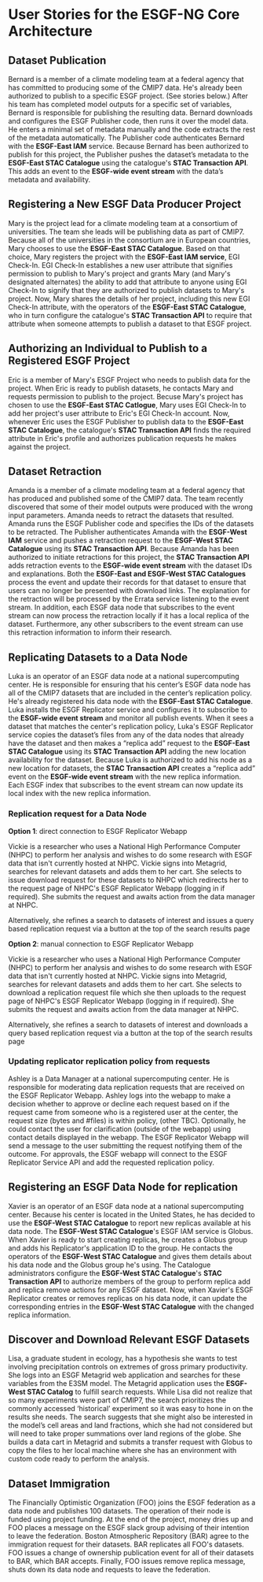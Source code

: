 # User Stories for the ESGF-NG Core Architecture

## Dataset Publication

Bernard is a member of a climate modeling team at a federal agency that has committed to
producing some of the CMIP7 data. He's already been authorized to publish to a specific ESGF project. (See stories below.) After his team has completed model outputs for a specific
set of variables, Bernard is responsible for publishing the resulting data. Bernard downloads
and configures the ESGF Publisher code, then runs it over the model data. He enters a minimal
set of metadata manually and the code extracts the rest of the metadata automatically. The
Publisher code authenticates Bernard with the **ESGF-East IAM** service. Because Bernard has
been authorized to publish for this project, the Publisher pushes the dataset’s metadata to the **ESGF-East STAC Catalogue** using the catalogue's **STAC Transaction API**. This adds an event to the **ESGF-wide event stream** with
the data’s metadata and availability.

## Registering a New ESGF Data Producer Project

Mary is the project lead for a climate modeling team at a consortium of universities. The team she leads will be publishing data as part of CMIP7.
Because all of the universities in the consortium are in European countries, Mary chooses to use the **ESGF-East STAC Catalogue**. Based on that choice, Mary registers the project with the **ESGF-East IAM service**, EGI Check-In. EGI Check-In establishes a new user attribute that signifies permission to publish to Mary's project and grants Mary (and Mary's designated alternates) the ability to add that attribute to anyone using EGI Check-In to signify that they are authorized to publish datasets to Mary's project. Now, Mary shares the details of her project, including this new EGI Check-In attribute, with the operators of the **ESGF-East STAC Catalogue**, who in turn configure the catalogue's **STAC Transaction API** to require that attribute when someone attempts to publish a dataset to that ESGF project.

## Authorizing an Individual to Publish to a Registered ESGF Project

Eric is a member of Mary's ESGF Project who needs to publish data for the project. When Eric is ready to publish datasets, he contacts Mary and requests permission to publish to the project. Becuse Mary's project has chosen to use the **ESGF-East STAC Catlogue**, Mary uses EGI Check-In to add her project's user attribute to Eric's EGI Check-In account. Now, whenever Eric uses the ESGF Publisher to publish data to the **ESGF-East STAC Catalogue**, the catalogue's **STAC Transaction API** finds the required attribute in Eric's profile and authorizes publication requests he makes against the project.

## Dataset Retraction

Amanda is a member of a climate modeling team at a federal agency that has produced and
published some of the CMIP7 data. The team recently discovered that some of their model
outputs were produced with the wrong input parameters. Amanda needs to retract the datasets
that resulted. Amanda runs the ESGF Publisher code and specifies the IDs of the datasets
to be retracted. The Publisher authenticates Amanda with the **ESGF-West IAM** service and
pushes a retraction request to the **ESGF-West STAC Catalogue** using its **STAC Transaction API**. Because Amanda has been
authorized to initiate retractions for this project, the **STAC Transaction API** adds retraction events to the
**ESGF-wide event stream** with the dataset IDs and explanations. Both the **ESGF-East and ESGF-West
STAC Catalogues** process the event and update their records for that dataset to ensure that
users can no longer be presented with download links. The explanation for the retraction will
be processed by the Errata service listening to the event stream. In addition, each ESGF data
node that subscribes to the event stream can now process the retraction locally if it has a local
replica of the dataset. Furthermore, any other subscribers to the event stream can use this
retraction information to inform their research.

## Replicating Datasets to a Data Node

Luka is an operator of an ESGF data node at a national supercomputing center. He is
responsible for ensuring that his center’s ESGF data node has all of the CMIP7 datasets that
are included in the center’s replication policy. He's already registered his data node with the **ESGF-East STAC Catalogue**. Luka installs the ESGF Replicator service
and configures it to subscribe to the **ESGF-wide event stream** and monitor all publish events.
When it sees a dataset that matches the center's replication policy, Luka's ESGF Replicator
service copies the dataset’s files from any of the data nodes that already have the
dataset and then makes a “replica add” request to the **ESGF-East STAC Catalogue** using its **STAC Transaction API** adding the
new location availability for the dataset. Because Luka is authorized to add his
node as a new location for datasets, the **STAC Transaction API** creates a “replica add” event on the **ESGF-wide event stream** with the new replica information. Each ESGF index that subscribes to
the event stream can now update its local index with the new replica information.

### Replication request for a Data Node

**Option 1**: direct connection to ESGF Replicator Webapp

Vickie is a researcher who uses a National High Performance Computer (NHPC) to perform her analysis and wishes to do some research with 
ESGF data that isn't currently hosted at NHPC. Vickie signs into Metagrid, searches for relevant datasets and adds them to her cart. 
She selects to issue download request for these datasets to NHPC which redirects her to the request page of NHPC's ESGF Replicator Webapp 
(logging in if required). She submits the request and awaits action from the data manager at NHPC.

Alternatively, she refines a search to datasets of interest and issues a query based replication request via a button at the top of the 
search results page

**Option 2**: manual connection to ESGF Replicator Webapp

Vickie is a researcher who uses a National High Performance Computer (NHPC) to perform her analysis and wishes to do some research with 
ESGF data that isn't currently hosted at NHPC. Vickie signs into Metagrid, searches for relevant datasets and adds them to her cart. 
She selects to download a replication request file which she then uploads to the request page of NHPC's ESGF Replicator Webapp (logging 
in if required). She submits the request and awaits action from the data manager at NHPC.

Alternatively, she refines a search to datasets of interest and downloads a query based replication request via a button at the top of 
the search results page

### Updating replicator replication policy from requests

Ashley is a Data Manager at a national supercomputing center.  He is responsible for moderating data replication requests that are received
on the ESGF Replicator Webapp. Ashley logs into the webapp to make a decision whether to approve or decline each request based on if the request 
came from someone who is a registered user at the center, the request size (bytes and #files) is within policy, (other TBC).  Optionally, he 
could contact the user for clarification (outside of the webapp) using contact details displayed in the webapp. The ESGF Replicator Webapp will 
send a message to the user submitting the request notifying them of the outcome.  For approvals, the ESGF webapp will connect to the ESGF 
Replicator Service API and add the requested replication policy.

## Registering an ESGF Data Node for replication

Xavier is an operator of an ESGF data node at a national supercomputing center. Because his center is located in the United States, he has decided to use the **ESGF-West STAC Catalogue** to report new replicas available at his data node. The **ESGF-West STAC Catalogue**'s ESGF IAM service is Globus. When Xavier is ready to start creating replicas, he creates a Globus group and adds his Replicator's application ID to the group. He contacts the operators of the **ESGF-West STAC Catalogue** and gives them details about his data node and the Globus group he's using. The Catalogue administrators configure the **ESGF-West STAC Catalogue**'s **STAC Transaction API** to authorize members of the group to perform replica add and replica remove actions for any ESGF dataset. Now, when Xavier's ESGF Replicator creates or removes replicas on his data node, it can update the corresponding entries in the **ESGF-West STAC Catalogue** with the changed replica information.

## Discover and Download Relevant ESGF Datasets

Lisa, a graduate student in ecology, has a hypothesis she wants to test involving precipitation
controls on extremes of gross primary productivity. She logs into an ESGF Metagrid web application and searches for these variables from the E3SM model. The Metagrid application uses the **ESGF-West STAC Catalog** to fulfill search requests. While Lisa did not realize that so many
experiments were part of CMIP7, the search prioritizes the commonly accessed ‘historical’
experiment so it was easy to hone in on the results she needs. The search suggests that she might
also be interested in the model’s cell areas and land fractions, which she had not considered
but will need to take proper summations over land regions of the globe. She builds a data cart in Metagrid and submits a transfer request with Globus to copy the files to her local machine where she has an environment with custom code ready to perform the analysis.

## Dataset Immigration

The Financially Optimistic Organization (FOO) joins the ESGF federation as a data node and publishes 100 datasets. The operation of 
their node is funded using project funding. At the end of the project, money dries up and FOO places a message on the ESGF slack group 
advising of their intention to leave the federation. Boston Atmospheric Repository (BAR) agree to the immigration request for their 
datasets. BAR replicates all FOO's datasets. FOO issues a change of ownership publication event for all of their datasets to BAR, 
which BAR accepts. Finally, FOO issues remove replica message, shuts down its data node and requests to leave the federation.

